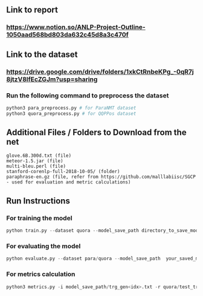 ## Link to report 
### https://www.notion.so/ANLP-Project-Outline-1050aad568bd803da632c45d8a3c470f

## Link to the dataset
### https://drive.google.com/drive/folders/1xkCtRnbeKPg_-0qR7j8jtzV8lfEcZGJm?usp=sharing
### Run the following command to preprocess the dataset
```python
python3 para_preprocess.py # for ParaNMT dataset
python3 quora_preprocess.py # for QQPPos dataset
```

## Additional Files / Folders to Download from the net
```
glove.6B.300d.txt (file)
meteor-1.5.jar (file)
multi-bleu.perl (file)
stanford-corenlp-full-2018-10-05/ (folder)
paraphrase-en.gz (file, refer from https://github.com/malllabiisc/SGCP - used for evaluation and metric calculations)
```

## Run Instructions
### For training the model
```python
python train.py --dataset quora --model_save_path directory_to_save_model
```
### For evaluating the model
```python
python evaluate.py --dataset para/quora --model_save_path  your_saved_model  --idx epoch_num
```
### For metrics calculation
```python
python3 metrics.py -i model_save_path/trg_gen<idx>.txt -r quora/test_trg.txt -t model_save_path/exm<idx>.txt # these files are generated during evaluation
```